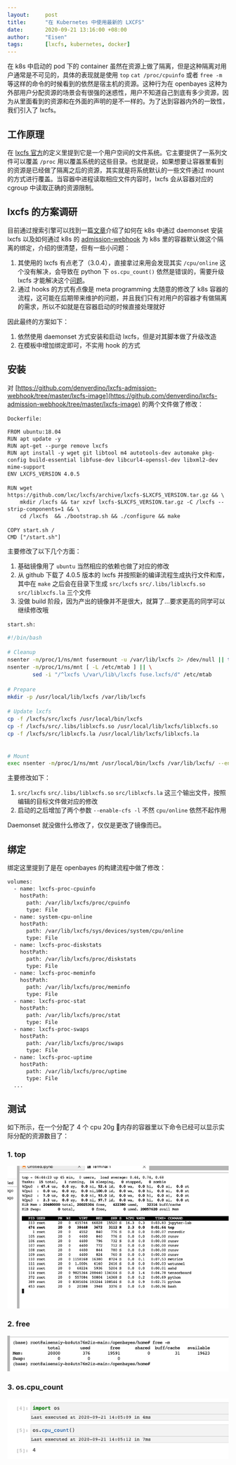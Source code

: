 ```yaml
---
layout:     post
title:      "在 Kubernetes 中使用最新的 LXCFS"
date:       2020-09-21 13:16:00 +08:00
author:     "Eisen"
tags:       [lxcfs, kubernetes, docker]
---
```


在 k8s 中启动的 pod 下的 container 虽然在资源上做了隔离，但是这种隔离对用户通常是不可见的，具体的表现就是使用 `top` `cat /proc/cpuinfo` 或者 `free -m` 等这样的命令的时候看到的依然是宿主机的资源。这种行为在 openbayes 这种为外部用户分配资源的场景会有很强的迷惑性，用户不知道自己到底有多少资源，因为从里面看到的资源和在外面的声明的是不一样的。为了达到容器内外的一致性，我们引入了 lxcfs。

## 工作原理

在 [lxcfs 官方](https://linuxcontainers.org/lxcfs/introduction/)的定义里提到它是一个用户空间的文件系统。它主要提供了一系列文件可以覆盖 `/proc` 用以覆盖系统的这些目录。也就是说，如果想要让容器里看到的资源是已经做了隔离之后的资源，其实就是将系统默认的一些文件通过 mount 的方式进行覆盖。当容器中进程读取相应文件内容时，lxcfs 会从容器对应的 cgroup 中读取正确的资源限制。

## lxcfs 的方案调研

目前通过搜索引擎可以找到一篇[文章](https://developer.aliyun.com/article/566208)介绍了如何在 k8s 中通过 daemonset 安装 lxcfs 以及如何通过 k8s 的 [admission-webhook](https://kubernetes.io/docs/reference/access-authn-authz/extensible-admission-controllers/#admission-webhooks) 为 k8s 里的容器默认做这个隔离的绑定，介绍的很清楚，但有一些小问题：

1. 其使用的 lxcfs 有点老了（3.0.4），直接拿过来用会发现其实 `/cpu/online` 这个没有解决，会导致在 python 下 `os.cpu_count()` 依然是错误的，需要升级 lxcfs 才能解决这个[问题](https://github.com/lxc/lxcfs/issues/401)。
2. 通过 hooks 的方式有点像是 meta programming 太随意的修改了 k8s 容器的流程，这可能在后期带来维护的问题，并且我们只有对用户的容器才有做隔离的需求，所以不如就是在容器启动的时候直接处理就好

因此最终的方案如下：

1. 依然使用 daemonset 方式安装和启动 lxcfs，但是对其脚本做了升级改造
2. 在模板中增加绑定即可，不实用 hook 的方式

## 安装

对 [https://github.com/denverdino/lxcfs-admission-webhook/tree/master/lxcfs-image](https://github.com/denverdino/lxcfs-admission-webhook/tree/master/lxcfs-image) 的两个文件做了修改：

`Dockerfile:`

```
FROM ubuntu:18.04
RUN apt update -y
RUN apt-get --purge remove lxcfs
RUN apt install -y wget git libtool m4 autotools-dev automake pkg-config build-essential libfuse-dev libcurl4-openssl-dev libxml2-dev mime-support
ENV LXCFS_VERSION 4.0.5

RUN wget https://github.com/lxc/lxcfs/archive/lxcfs-$LXCFS_VERSION.tar.gz && \
    mkdir /lxcfs && tar xzvf lxcfs-$LXCFS_VERSION.tar.gz -C /lxcfs --strip-components=1 && \
    cd /lxcfs  && ./bootstrap.sh && ./configure && make

COPY start.sh /
CMD ["/start.sh"]
```

主要修改了以下几个方面：

1. 基础镜像用了 `ubuntu` 当然相应的依赖也做了对应的修改
2. 从 github 下载了 4.0.5 版本的 lxcfs 并按照新的编译流程生成执行文件和库，其中在 `make` 之后会在目录下生成 `src/lxcfs` `src/.libs/liblxcfs.so` `src/liblxcfs.la` 三个文件
3. 没做 build 阶段，因为产出的镜像并不是很大，就算了...要求更高的同学可以继续修改哦

`start.sh:`

```bash
#!/bin/bash

# Cleanup
nsenter -m/proc/1/ns/mnt fusermount -u /var/lib/lxcfs 2> /dev/null || true
nsenter -m/proc/1/ns/mnt [ -L /etc/mtab ] || \
        sed -i "/^lxcfs \/var\/lib\/lxcfs fuse.lxcfs/d" /etc/mtab

# Prepare
mkdir -p /usr/local/lib/lxcfs /var/lib/lxcfs

# Update lxcfs
cp -f /lxcfs/src/lxcfs /usr/local/bin/lxcfs
cp -f /lxcfs/src/.libs/liblxcfs.so /usr/local/lib/lxcfs/liblxcfs.so
cp -f /lxcfs/src/liblxcfs.la /usr/local/lib/lxcfs/liblxcfs.la


# Mount
exec nsenter -m/proc/1/ns/mnt /usr/local/bin/lxcfs /var/lib/lxcfs/ --enable-cfs -l
```

主要修改如下：

1. `src/lxcfs` `src/.libs/liblxcfs.so` `src/liblxcfs.la` 这三个输出文件，按照编辑的目标文件做对应的修改 
2. 启动的之后增加了两个参数 `--enable-cfs -l` 不然 `cpu/online` 依然不起作用

Daemonset 就没做什么修改了，仅仅是更改了镜像而已。

## 绑定

绑定这里提到了是在 openbayes 的构建流程中做了修改：

```
volumes:
  - name: lxcfs-proc-cpuinfo
    hostPath:
      path: /var/lib/lxcfs/proc/cpuinfo
      type: File
  - name: system-cpu-online
    hostPath:
      path: /var/lib/lxcfs/sys/devices/system/cpu/online
      type: File
  - name: lxcfs-proc-diskstats
    hostPath:
      path: /var/lib/lxcfs/proc/diskstats
      type: File
  - name: lxcfs-proc-meminfo
    hostPath:
      path: /var/lib/lxcfs/proc/meminfo
      type: File 
  - name: lxcfs-proc-stat
    hostPath:
      path: /var/lib/lxcfs/proc/stat
      type: File    
  - name: lxcfs-proc-swaps
    hostPath:
      path: /var/lib/lxcfs/proc/swaps
      type: File
  - name: lxcfs-proc-uptime
    hostPath:
      path: /var/lib/lxcfs/proc/uptime
      type: File
  ...
```

## 测试

如下所示，在一个分配了 4 个 cpu 20g 内存的容器里以下命令已经可以显示实际分配的资源数目了：

### 1. top

![](/img/in-post/lxcfs-in-kubernetes/2020-09-21-14-44-44.png)

### 2. free

![](/img/in-post/lxcfs-in-kubernetes/2020-09-21-14-45-18.png)

### 3. os.cpu_count

![](/img/in-post/lxcfs-in-kubernetes/2020-09-21-14-45-37.png)

